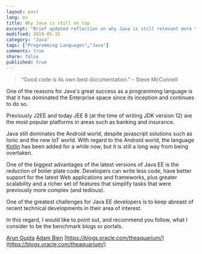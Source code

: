 ```yaml
---
layout: post
lang: en
title: Why Java is still on top
excerpt: "Brief updated reflection on why Java is still relevant more than 20 years after its inception"
modified: 2019-05-15
category: "Java"
tags: ["Programming Languages","Java"]
comments: true
share: false
published: true
---
```


> “Good code is its own best documentation.”
> – Steve McConnell

One of the reasons for Java's great success as a programming language is that it has dominated the Enterprise space since its inception and continues to do so. 

Previously J2EE and today JEE 8 (at the time of writing JDK version 12) are the most popular platforms in areas such as banking and insurance.

Java still dominates the Android world, despite javascript solutions such as Ionic and the new IoT world. With regard to the Android world, the language [Kotlin](https://kotlinlang.org/) has been added for a while now, but it is still a long way from being overtaken. 

One of the biggest advantages of the latest versions of Java EE is the reduction of boiler plate code. Developers can write less code, have better support for the latest Web applications and frameworks, plus greater scalability and a richer set of features that simplify tasks that were previously more complex (and tedious). 

One of the greatest challenges for Java EE developers is to keep abreast of recent technical developments in their area of interest. 

In this regard, I would like to point out, and recommend you follow, what I consider to be the benchmark blogs or portals. 

[Arun Gupta](http://blog.arungupta.me/)
[Adam Bien](http://adam-bien.com/roller/abien/)
[https://blogs.oracle.com/theaquarium/](https://blogs.oracle.com/theaquarium/)